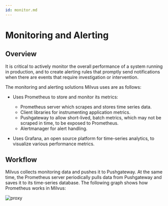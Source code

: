 ```yaml
---
id: monitor.md
---
```


# Monitoring and Alerting

## Overview

It is critical to actively monitor the overall performance of a system running in production, and to create alerting rules that promptly send notifications when there are events that require investigation or intervention.

The monitoring and alerting solutions Milvus uses are as follows:

- Uses Prometheus to store and monitor its metrics:
  - Prometheus server which scrapes and stores time series data.
  - Client libraries for instrumenting application metrics.
  - Pushgateway to allow short-lived, batch metrics, which may not be scraped in time, to be exposed to Prometheus.
  - Alertmanager for alert handling.

- Uses Grafana, an open source platform for time-series analytics, to visualize various performance metrics.

## Workflow

Milvus collects monitoring data and pushes it to Pushgateway. At the same time, the Prometheus server periodically pulls data from Pushgateway and saves it to its time-series database. The following graph shows how Prometheus works in Milvus:

![proxy](https://milvus.io/static/3d68d75d595d1af1c1f3acd780cb7044/8c557/monitoring.png)


